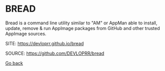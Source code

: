 # BREAD

 Bread is a command line utility similar to "AM" or AppMan
 able to install, update, remove & run AppImage packages
 from GitHub and other trusted AppImage sources.
 
 SITE: https://devloprr.github.io/bread

 SOURCE: https://github.com/DEVLOPRR/bread

 [Go back](https://portable-linux-apps.github.io/apps.html)
